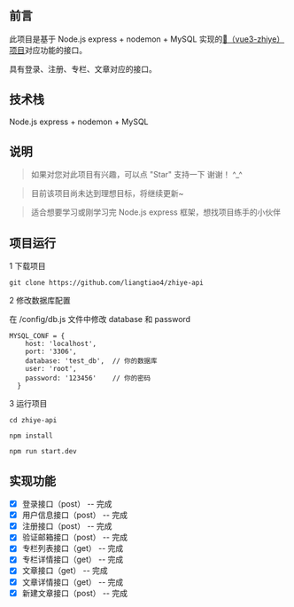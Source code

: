 ## 前言

此项目是基于 Node.js express + nodemon + MySQL 实现的[🤖（vue3-zhiye）项目](https://github.com/liangtiao4/vue3-zhiye)对应功能的接口。

具有登录、注册、专栏、文章对应的接口。

## 技术栈

Node.js express + nodemon + MySQL

## 说明

> 如果对您对此项目有兴趣，可以点 "Star" 支持一下 谢谢！ ^_^

> 目前该项目尚未达到理想目标，将继续更新~ 

> 适合想要学习或刚学习完 Node.js express 框架，想找项目练手的小伙伴

## 项目运行

1 下载项目

```
git clone https://github.com/liangtiao4/zhiye-api
```

2 修改数据库配置

在 /config/db.js 文件中修改 database 和 password

```
MYSQL_CONF = {
    host: 'localhost',
    port: '3306',
    database: 'test_db',  // 你的数据库
    user: 'root',
    password: '123456'    // 你的密码
  }
```

3 运行项目

```
cd zhiye-api

npm install

npm run start.dev
```

## 实现功能

- [x] 登录接口（post） -- 完成
- [x] 用户信息接口（post） -- 完成
- [x] 注册接口（post） -- 完成
- [x] 验证邮箱接口（post） -- 完成
- [x] 专栏列表接口（get） -- 完成
- [x] 专栏详情接口（get） -- 完成
- [x] 文章接口（get） -- 完成
- [x] 文章详情接口（get） -- 完成
- [x] 新建文章接口（post） -- 完成
